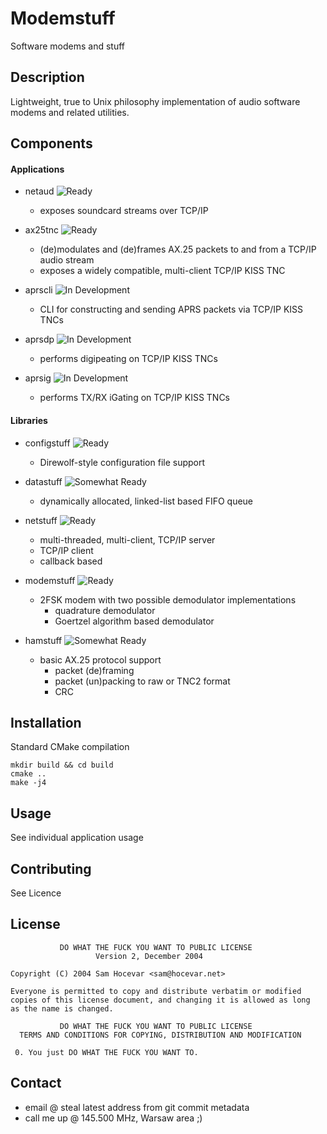# Modemstuff

Software modems and stuff

## Description

Lightweight, true to Unix philosophy implementation of audio software modems and related utilities.

## Components

#### Applications

-   netaud ![Ready](https://img.shields.io/badge/-Ready-green)
    -   exposes soundcard streams over TCP/IP

-   ax25tnc ![Ready](https://img.shields.io/badge/-Ready-green)
    -   (de)modulates and (de)frames AX.25 packets to and from a TCP/IP audio stream
    -   exposes a widely compatible, multi-client TCP/IP KISS TNC

-   aprscli ![In Development](https://img.shields.io/badge/-In%20Development-red)
    -   CLI for constructing and sending APRS packets via TCP/IP KISS TNCs

-   aprsdp ![In Development](https://img.shields.io/badge/-In%20Development-red)
    -   performs digipeating on TCP/IP KISS TNCs

-   aprsig ![In Development](https://img.shields.io/badge/-In%20Development-red)
    -   performs TX/RX iGating on TCP/IP KISS TNCs

#### Libraries

-   configstuff ![Ready](https://img.shields.io/badge/-Ready-green)
    -   Direwolf-style configuration file support

-   datastuff ![Somewhat Ready](https://img.shields.io/badge/-Somewhat%20Ready-yellow)
    -   dynamically allocated, linked-list based FIFO queue

-   netstuff ![Ready](https://img.shields.io/badge/-Ready-green)
    -   multi-threaded, multi-client, TCP/IP server 
    -   TCP/IP client
    -   callback based

-   modemstuff ![Ready](https://img.shields.io/badge/-Ready-green)
    -   2FSK modem with two possible demodulator implementations
        -   quadrature demodulator
        -   Goertzel algorithm based demodulator

-   hamstuff ![Somewhat Ready](https://img.shields.io/badge/-Somewhat%20Ready-yellow)
    -   basic AX.25 protocol support
        -   packet (de)framing
        -   packet (un)packing to raw or TNC2 format
        -   CRC

## Installation

Standard CMake compilation

```
mkdir build && cd build
cmake ..
make -j4
```

## Usage

See individual application usage

## Contributing

See Licence

## License

```
           DO WHAT THE FUCK YOU WANT TO PUBLIC LICENSE
                   Version 2, December 2004
 
Copyright (C) 2004 Sam Hocevar <sam@hocevar.net>

Everyone is permitted to copy and distribute verbatim or modified
copies of this license document, and changing it is allowed as long
as the name is changed.
 
           DO WHAT THE FUCK YOU WANT TO PUBLIC LICENSE
  TERMS AND CONDITIONS FOR COPYING, DISTRIBUTION AND MODIFICATION

 0. You just DO WHAT THE FUCK YOU WANT TO.
```

## Contact

-   email @ steal latest address from git commit metadata
-   call me up @ 145.500 MHz, Warsaw area ;)